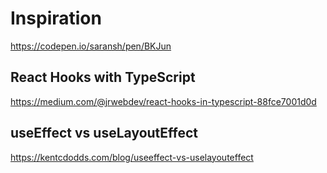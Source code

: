 # Inspiration

https://codepen.io/saransh/pen/BKJun

## React Hooks with TypeScript

https://medium.com/@jrwebdev/react-hooks-in-typescript-88fce7001d0d

## useEffect vs useLayoutEffect

https://kentcdodds.com/blog/useeffect-vs-uselayouteffect
